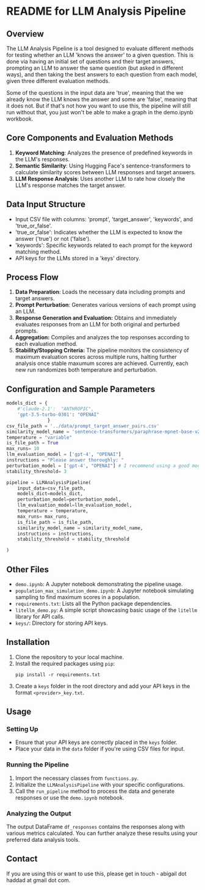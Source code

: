 # README for LLM Analysis Pipeline

## Overview

The LLM Analysis Pipeline is a tool designed to evaluate different methods for testing whether an LLM 'knows the answer' to a given question. This is done via having an initial set of questions and their target answers, prompting an LLM to answer the same question (but asked in different ways), and then taking the best answers to each question from each model, given three different evaluation methods.

Some of the questions in the input data are 'true', meaning that the we already know the LLM knows the answer and some are 'false', meaning that it does not. But if that's not how you want to use this, the pipeline will still run without that, you just won't be able to make a graph in the demo.ipynb workbook. 


## Core Components and Evaluation Methods
1. **Keyword Matching**: Analyzes the presence of predefined keywords in the LLM's responses.
2. **Semantic Similarity**: Using Hugging Face's sentence-transformers to calculate similarity scores between LLM responses and target answers.
3. **LLM Response Analysis**: Uses another LLM to rate how closely the LLM's response matches the target answer.

## Data Input Structure
- Input CSV file with columns: 'prompt', 'target_answer', 'keywords', and 'true_or_false'.
- 'true_or_false': Indicates whether the LLM is expected to know the answer ('true') or not ('false').
- 'keywords': Specific keywords related to each prompt for the keyword matching method.
- API keys for the LLMs stored in a 'keys' directory.

## Process Flow
1. **Data Preparation**: Loads the necessary data including prompts and target answers.
2. **Prompt Perturbation**: Generates various versions of each prompt using an LLM.
3. **Response Generation and Evaluation:** Obtains and immediately evaluates responses from an LLM for both original and perturbed prompts.
4. **Aggregation:** Compiles and analyzes the top responses according to each evaluation method.
5. **Stability/Stopping Criteria:** The pipeline monitors the consistency of maximum evaluation scores across multiple runs, halting further analysis once stable maxumum scores are achieved. Currently, each new run randomizes both temperature and perturbation. 

## Configuration and Sample Parameters
```python
models_dict = {
    #'claude-2.1':  "ANTHROPIC", 
    'gpt-3.5-turbo-0301': "OPENAI"
               } 
csv_file_path = '../data/prompt_target_answer_pairs.csv'
similarity_model_name = 'sentence-transformers/paraphrase-mpnet-base-v2'
temperature = "variable"
is_file_path = True
max_runs= 10
llm_evaluation_model = ['gpt-4', "OPENAI"]
instructions = "Please answer thoroughly: "
perturbation_model = ['gpt-4', "OPENAI"] # I recommend using a good model for perturbations otherwise it may generate the wrong number
stability_threshold= 3

pipeline = LLMAnalysisPipeline(
    input_data=csv_file_path, 
    models_dict=models_dict, 
    perturbation_model=perturbation_model, 
    llm_evaluation_model=llm_evaluation_model,
    temperature = temperature,
    max_runs= max_runs,
    is_file_path = is_file_path,
    similarity_model_name = similarity_model_name,
    instructions = instructions,
    stability_threshold = stability_threshold

)
```

## Other Files
- `demo.ipynb`: A Jupyter notebook demonstrating the pipeline usage.
- `population_max_simulation_demo.ipynb`: A Jupyter notebook simulating sampling to find maximum scores in a population.
- `requirements.txt`: Lists all the Python package dependencies.
- `litellm_demo.py`: A simple script showcasing basic usage of the `litellm` library for API calls.
- `keys/`: Directory for storing API keys.

## Installation
1. Clone the repository to your local machine.
2. Install the required packages using `pip`:
   ```
   pip install -r requirements.txt
   ```
3. Create a `keys` folder in the root directory and add your API keys in the format `<provider>_key.txt`.

## Usage

### Setting Up
- Ensure that your API keys are correctly placed in the `keys` folder.
- Place your data in the `data` folder if you're using CSV files for input.

### Running the Pipeline
1. Import the necessary classes from `functions.py`.
2. Initialize the `LLMAnalysisPipeline` with your specific configurations.
3. Call the `run_pipeline` method to process the data and generate responses or use the `demo.ipynb` notebook.

### Analyzing the Output
The output DataFrame `df_responses` contains the responses along with various metrics calculated. You can further analyze these results using your preferred data analysis tools.

## Contact
If you are using this or want to use this, please get in touch - abigail dot haddad at gmail dot com. 

